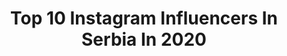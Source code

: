 ---
title: Top 10 Instagram Influencers In Serbia In 2020
description: >-
  Find top Instagram influencers in Serbia in 2020. Most popular hashtags: #spring #makeup #rts #happiness.
platform: Instagram
profiles:
  - username: "malibojan_4"
    fullname: >-
      Bojan Malisic
    location: "Serbia"
    followers: 479826
    engagement: 1898
    commentsToLikes: 0.025176
    id: ck0w4twgt0ed80i19ygu1mp98
    verified: true
    hashtags: ""
  - username: "callmeninax"
    fullname: >-
      N I N N A
    location: "Serbia"
    followers: 6112
    engagement: 854
    commentsToLikes: 0.324585
    id: ck14kiit3po5h0i1997wcgfew
    verified: false
    hashtags: "#elizavecca, #iheartrevolution, #flawlessskin, #instablogger"
  - username: "hosaeok"
    fullname: >-
      prickasso サラ Sara
    location: "Serbia"
    followers: 23743
    engagement: 1571
    commentsToLikes: 0.016936
    id: ck15ultcbnt550i19tlly0iio
    verified: false
    hashtags: "#blackpinkfanart, #kimjisoo, #exol, #yoongi"
  - username: "dannicakrstic"
    fullname: >-
      Danica Krstic
    location: "Serbia"
    followers: 11071
    engagement: 1190
    commentsToLikes: 0.014700
    id: ck13d1o8437sz0i19jtdwyk99
    verified: false
    hashtags: "#razbibriga, #happynewyear, #danicakrstic, #newalbum"
  - username: "sosity_regi"
    fullname: >-
      S o s i t y   R e g i
    location: "Serbia"
    followers: 30031
    engagement: 163
    commentsToLikes: 0.044460
    id: ck14h1e1z82460i19g8vf26cm
    verified: false
    hashtags: "#fashionista, #natural, #birthdayweek, #birthdaymonth"
  - username: "ivonapantelic"
    fullname: >-
      Ivona Pantelic
    location: "Serbia"
    followers: 14563
    engagement: 726
    commentsToLikes: 0.020215
    id: ck0w39m2ys9vy0i19jdskzryv
    verified: false
    hashtags: "#bigbendrts, #tvhost, #newspresenter, #tvnewslife"
  - username: "jovanovicjelena7"
    fullname: >-
      Jelena Jovanovic| FITNESS
    location: "Serbia"
    followers: 15078
    engagement: 665
    commentsToLikes: 0.013964
    id: ck13cn7ld16lr0i19lvlruztz
    verified: false
    hashtags: "#bodygoals, #bodyweight, #fitness, #progress"
  - username: "natasastankovic__"
    fullname: >-
      Nataša Stanković✨
    location: "Serbia"
    followers: 1503156
    engagement: 1854
    commentsToLikes: 0.003316
    id: ck15prfsqzaaq0i19jn1ygdrb
    verified: true
    hashtags: "#aboutlastnight, #curly, #quarantine, #memories"
  - username: "decak_iz_topole"
    fullname: >-
      Milos 25 📌Topola, Serbia
    location: "Serbia"
    followers: 13513
    engagement: 1913
    commentsToLikes: 0.032606
    id: ck0u1oo29xje70i19ic45oduk
    verified: false
    hashtags: "#1000follow, #tagsforlikes, #prirodale, #actforamazonia"
  - username: "vilerovi_medenjaci"
    fullname: >-
      🍯💕 MEDENJACI 💕🍯
    location: "Serbia"
    followers: 32902
    engagement: 1034
    commentsToLikes: 0.010344
    id: ck0tzxp46rw7g0i19yjctljjg
    verified: false
    hashtags: "#sugarcookies, #newyear, #cookies, #serbia"
---